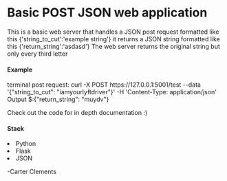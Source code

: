 <h1> Basic POST JSON web application</h1>
<txt>This is a basic web server that handles a JSON post request formatted like this {'string_to_cut':'example string'}
it returns a JSON string formatted like this {'return_string':'asdasd'}
The web server returns the original string but only every third letter</txt>

<h4>Example</h4>
terminal post request: curl -X POST https://127.0.0.1:5001/test --data '{"string_to_cut": "iamyourlyftdriver"}' -H 'Content-Type: application/json'
Output $:{"return_string": "muydv"}


Check out the code for in depth documentation :)

<h4>Stack</h4>
<li>Python</li>
<li>Flask</li>
<li>JSON</li>

-Carter Clements
